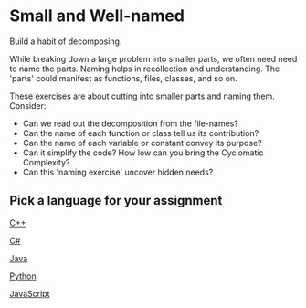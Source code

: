 # Small and Well-named

Build a habit of decomposing.

While breaking down a large problem into smaller parts,
we often need need to name the parts.
Naming helps in recollection and understanding.
The 'parts' could manifest as functions, files, classes, and so on.

These exercises are about cutting into smaller parts and naming them.
Consider:

- Can we read out the decomposition from the file-names?
- Can the name of each function or class tell us its contribution?
- Can the name of each variable or constant convey its purpose?
- Can it simplify the code? How low can you bring the Cyclomatic Complexity?
- Can this 'naming exercise' uncover hidden needs?

## Pick a language for your assignment

[C++](https://classroom.github.com/a/lASrijo5)

[C#](https://classroom.github.com/a/8FOGDL4Y)

[Java](https://classroom.github.com/a/9ppI2z_Z)

[Python](https://classroom.github.com/a/MAdqgOqh)

[JavaScript](https://classroom.github.com/a/wSP3DQKA)
